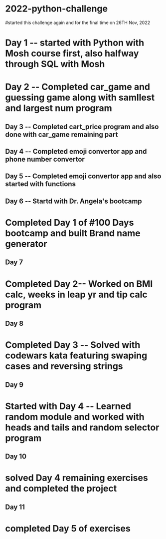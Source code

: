 # 2022-python-challenge
#started this challenge again and for the final time on 26TH Nov, 2022


# Day 1 -- started with Python with Mosh course first, also halfway through SQL with Mosh

# Day 2 -- Completed car_game and guessing game along with samllest and largest num program

## Day 3 -- Completed cart_price program and also done with car_game remaining part

## Day 4 -- Completed emoji convertor app and phone number convertor

## Day 5 -- Completed emoji convertor app and also started with functions


## Day 6 -- Startd with Dr. Angela's bootcamp
# Completed Day 1 of #100 Days bootcamp and built Brand name generator

## Day 7 
# Completed Day 2-- Worked on BMI calc, weeks in leap yr and tip calc program

## Day 8
# Completed Day 3 -- Solved with codewars kata featuring swaping cases and reversing strings

## Day 9
# Started with Day 4 -- Learned random module and worked with heads and tails and random selector program

## Day 10
# solved Day 4 remaining exercises and completed the project

## Day 11 
# completed Day 5 of exercises